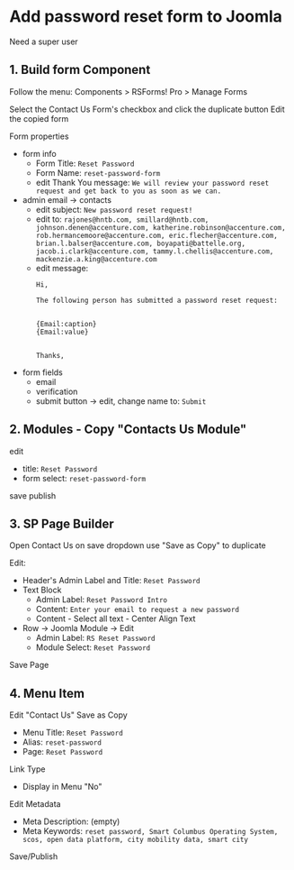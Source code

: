 # Add password reset form to Joomla

Need a super user

## 1. Build form Component

Follow the menu: Components > RSForms! Pro > Manage Forms

Select the Contact Us Form's checkbox and click the duplicate button
Edit the copied form

Form properties 
    
- form info 
  - Form Title: `Reset Password`
  - Form Name: `reset-password-form`
  - edit Thank You message: `We will review your password reset request and get back to you as soon as we can.`
- admin email -> contacts
  - edit subject: `New password reset request!`
  - edit to: `rajones@hntb.com, smillard@hntb.com, johnson.denen@accenture.com, katherine.robinson@accenture.com, rob.hermancemoore@accenture.com, eric.flecher@accenture.com, brian.l.balser@accenture.com, boyapati@battelle.org, jacob.i.clark@accenture.com, tammy.l.chellis@accenture.com, mackenzie.a.king@accenture.com`
  - edit message:    
      ```
      Hi,

      The following person has submitted a password reset request:


      {Email:caption}
      {Email:value}


      Thanks,
      ```
- form fields
  - email
  - verification
  - submit button -> edit, change name to: `Submit`

## 2. Modules - Copy "Contacts Us Module"

edit 
- title: `Reset Password`
- form select: `reset-password-form`

save
publish

## 3. SP Page Builder

Open Contact Us on save dropdown use "Save as Copy" to duplicate

Edit:
- Header's Admin Label and Title: `Reset Password`
- Text Block
  - Admin Label: `Reset Password Intro`
  - Content: `Enter your email to request a new password`
  - Content - Select all text - Center Align Text 
- Row -> Joomla Module -> Edit
  - Admin Label: `RS Reset Password`
  - Module Select: `Reset Password`

Save Page


## 4. Menu Item

Edit "Contact Us" Save as Copy
- Menu Title:  `Reset Password`
- Alias: `reset-password`
- Page: `Reset Password`

Link Type
- Display in Menu "No"

Edit Metadata
- Meta Description: (empty)
- Meta Keywords: `reset password, Smart Columbus Operating System, scos, open data platform, city mobility data, smart city`

Save/Publish
